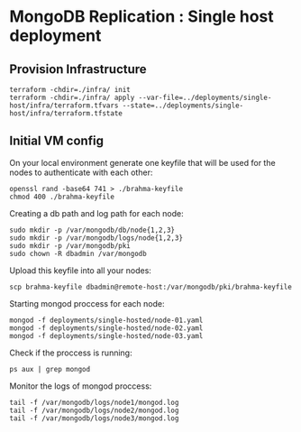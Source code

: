 # MongoDB Replication : Single host deployment

## Provision Infrastructure

```
terraform -chdir=./infra/ init
terraform -chdir=./infra/ apply --var-file=../deployments/single-host/infra/terraform.tfvars --state=../deployments/single-host/infra/terraform.tfstate
```

## Initial VM config

On your local environment generate one keyfile that will be used for the nodes to authenticate with each other:

```
openssl rand -base64 741 > ./brahma-keyfile
chmod 400 ./brahma-keyfile
```

Creating a db path and log path for each node:

```
sudo mkdir -p /var/mongodb/db/node{1,2,3}
sudo mkdir -p /var/mongodb/logs/node{1,2,3}
sudo mkdir -p /var/mongodb/pki
sudo chown -R dbadmin /var/mongodb
```

Upload this keyfile into all your nodes:
```
scp brahma-keyfile dbadmin@remote-host:/var/mongodb/pki/brahma-keyfile
```

Starting mongod proccess for each node:

```
mongod -f deployments/single-hosted/node-01.yaml
mongod -f deployments/single-hosted/node-02.yaml
mongod -f deployments/single-hosted/node-03.yaml
```

Check if the proccess is running:
```
ps aux | grep mongod
```

Monitor the logs of mongod proccess:
```
tail -f /var/mongodb/logs/node1/mongod.log
tail -f /var/mongodb/logs/node2/mongod.log
tail -f /var/mongodb/logs/node3/mongod.log
```
